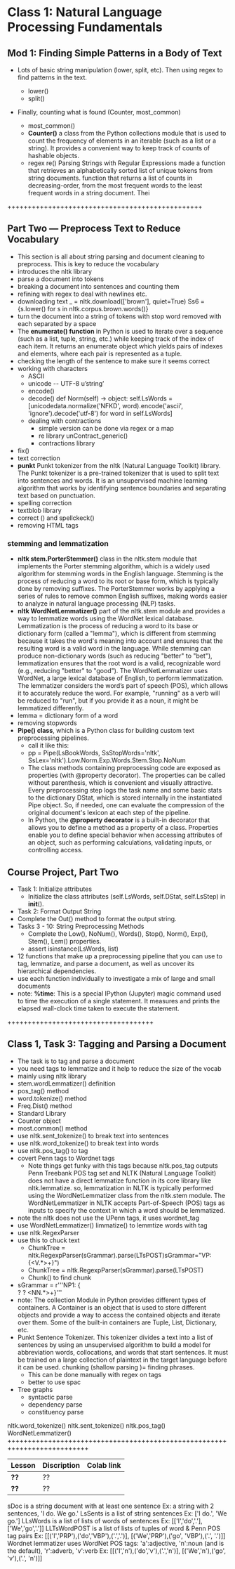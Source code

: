 # Class 1: Natural Language Processing Fundamentals 

## Mod 1: Finding Simple Patterns in a Body of Text
- Lots of basic string manipulation (lower, split, etc). Then using regex to find patterns in the text.
   - lower()
   - split()
   
- Finally, counting what is found (Counter, most_common)
   - most_common()
   - **Counter()**   a class from the Python collections module that is used to count the frequency of elements in an iterable (such as a list or a string). It provides a convenient way to keep track of counts of hashable objects.
   - regex re()    Parsing Strings with Regular Expressions
made a function that retrieves an alphabetically sorted list of unique tokens from string documents.  function that returns a list of counts in decreasing-order, from the most frequent words to the least frequent words in a string document. Thei 

++++++++++++++++++++++++++++++++++++++++++++++++

## Part Two — Preprocess Text to Reduce Vocabulary
- This section is all about string parsing and document cleaning to preprocess. This is key to reduce the vocabulary
- introduces the nltk library
- parse a document into tokens
- breaking a document into sentences and counting them
- refining with regex to deal with newlines etc.
- downloading text    _ = nltk.download(['brown'], quiet=True)      Ss6 = {s.lower() for s in nltk.corpus.brown.words()}
- turn the document into a string of tokens with stop word removed with each separated by a space
- The **enumerate() function** in Python is used to iterate over a sequence (such as a list, tuple, string, etc.) while keeping track of the index of each item. It returns an enumerate object which yields pairs of indexes and elements, where each pair is represented as a tuple.
- checking the length of the sentence to make sure it seems correct
- working with characters
   - ASCII
   - unicode  -- UTF-8  u’string’
   - encode()
   - decode()
    def Norm(self) -> object:
        self.LsWords = [unicodedata.normalize('NFKD', word).encode('ascii', 'ignore').decode('utf-8') for word in self.LsWords]
  - dealing with contractions
     - simple version can be done via regex or a map
     - re library unContract_generic()
     - contractions library
- fix()
- text correction
- **punkt** Punkt tokenizer from the nltk (Natural Language Toolkit) library. The Punkt tokenizer is a pre-trained tokenizer that is used to split text into sentences and words. It is an unsupervised machine learning algorithm that works by identifying sentence boundaries and separating text based on punctuation.
- spelling correction
- textblob library
- correct () and spellckeck()
- removing HTML tags
### stemming and lemmatization
- **nltk stem.PorterStemmer()** class in the nltk.stem module that implements the Porter stemming algorithm, which is a widely used algorithm for stemming words in the English language. Stemming is the process of reducing a word to its root or base form, which is typically done by removing suffixes. The PorterStemmer works by applying a series of rules to remove common English suffixes, making words easier to analyze in natural language processing (NLP) tasks.
- **nltk WordNetLemmatizer()** part of the nltk.stem module and provides a way to lemmatize words using the WordNet lexical database. Lemmatization is the process of reducing a word to its base or dictionary form (called a "lemma"), which is different from stemming because it takes the word's meaning into account and ensures that the resulting word is a valid word in the language. While stemming can produce non-dictionary words (such as reducing "better" to "bet"), lemmatization ensures that the root word is a valid, recognizable word (e.g., reducing "better" to "good"). The WordNetLemmatizer uses WordNet, a large lexical database of English, to perform lemmatization. The lemmatizer considers the word’s part of speech (POS), which allows it to accurately reduce the word. For example, "running" as a verb will be reduced to "run", but if you provide it as a noun, it might be lemmatized differently.
- lemma = dictionary form of a word
- removing stopwords
- **Pipe() class**, which is a Python class for building custom text preprocessing pipelines.
   - call it like this:
   - pp = Pipe(LsBookWords, SsStopWords='nltk', SsLex='nltk').Low.Norm.Exp.Words.Stem.Stop.NoNum
   - The class methods containing preprocessing code are exposed as properties (with @property decorator). The properties can be called without parenthesis, which is convenient and visually attractive. Every preprocessing step logs the task name and some basic stats to the dictionary DStat, which is stored internally in the instantiated Pipe object. So, if needed, one can evaluate the compression of the original document's lexicon at each step of the pipeline.
   - In Python, the **@property decorator** is a built-in decorator that allows you to define a method as a property of a class. Properties enable you to define special behavior when accessing attributes of an object, such as performing calculations, validating inputs, or controlling access.

## Course Project, Part Two
- Task 1: Initialize attributes
   - Initialize the class attributes (self.LsWords, self.DStat, self.LsStep) in __init__().
-    Task 2: Format Output String
   - Complete the Out() method to format the output string.
- Tasks 3 - 10: String Preprocessing Methods
   - Complete the Low(), NoNum(), Words(), Stop(), Norm(), Exp(), Stem(), Lem() properties.
   - assert isinstance(LsWords, list)
- 12 functions that make up a preprocessing pipeline that you can use to tag, lemmatize, and parse a document, as well as uncover its hierarchical dependencies. 
- use each function individually to investigate a mix of large and small documents 
- note: **%time**: This is a special IPython (Jupyter) magic command used to time the execution of a single statement. It measures and prints the elapsed wall-clock time taken to execute the statement.


++++++++++++++++++++++++++++++++++++
## Class 1, Task 3: Tagging and Parsing a Document 
- The task is to tag and parse a document 
- you need tags to lemmatize and it help to reduce the size of the vocab
- mainly using nltk library 
- stem.wordLemmatizer() definition
- pos_tag() method
- word.tokenize() method
- Freq.Dist() method
- Standard Library
- Counter object
- most.common() method
- use nltk.sent_tokenize() to break text into sentences
- use nltk.word_tokenize() to break text into words
- use nltk.pos_tag() to tag
- covert Penn tags to Wordnet tags
   - Note things get funky with this tags because nltk.pos_tag outputs Penn Treebank POS tag set and NLTK (Natural Language Toolkit) does not have a direct lemmatize function in its core library like nltk.lemmatize. so, lemmatization in NLTK is typically performed using the WordNetLemmatizer class from the nltk.stem module. The WordNetLemmatizer in NLTK accepts Part-of-Speech (POS) tags as inputs to specify the context in which a word should be lemmatized.
- note the nltk does not use the UPenn tags, it uses wordnet_tag
- use WordNetLemmatizer()  limmatize() to lemmtize words with tag
- use nltk.RegexParser
- use this to chuck text
   - ChunkTree = nltk.RegexpParser(sGrammar).parse(LTsPOST)sGrammar="VP: {<V.*>+}")
   - ChunkTree = nltk.RegexpParser(sGrammar).parse(LTsPOST)
   - Chunk() to find chunk 
- sGrammar = r'''NP1: {<DT>? <JJ>? <NN.*>+}'''
- note: The collection Module in Python provides different types of containers. A Container is an object that is used to store different objects and provide a way to access the contained objects and iterate over them. Some of the built-in containers are Tuple, List, Dictionary, etc.
- Punkt Sentence Tokenizer. This tokenizer divides a text into a list of sentences by using an unsupervised algorithm to build a model for abbreviation words, collocations, and words that start sentences. It must be trained on a large collection of plaintext in the target language before it can be used. chunking (shallow parsing )= finding phrases.
   - This can be done manually with regex on tags
   - better to use spac
- Tree graphs
   - syntactic parse
   - dependency parse
   - constituency parse 


nltk.word_tokenize() 
 nltk.sent_tokenize()
nltk.pos_tag()
WordNetLemmatizer()
++++++++++++++++++++++++++++++++++++++++++++++++++++++++++++++++++++++++++

| Lesson          |         Discription                                | Colab link    |
|-------------------|----------------------------------------------|------|
| **??**   | ??    |                                 
| **??**   | ??    |    

sDoc is a string document with at least one sentence
Ex: a string with 2 sentences, 'I do. We go.'
LsSents is a list of string sentences
Ex: ['I do.', 'We go.']
LLsWords is a list of lists of words of sentences
Ex: [['I','do','.'],['We','go','.']]
LLTsWordPOST is a list of lists of tuples of word & Penn POS tag pairs
Ex: [[('I','PRP'),('do','VBP'),('.','.')],  [('We','PRP'),('go', 'VBP'),('.', '.')]]
Wordnet lemmatizer uses WordNet POS tags: 'a':adjective, 'n':noun (and is the default), 'r':adverb, 'v':verb
Ex: [[('I','n'),('do','v'),('.','n')],  [('We','n'),('go', 'v'),('.', 'n')]]

